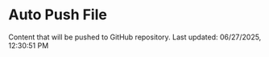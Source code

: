 # Auto Push File

Content that will be pushed to GitHub repository.
Last updated: 06/27/2025, 12:30:51 PM
